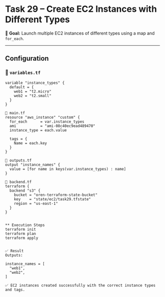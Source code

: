 # Task 29 – Create EC2 Instances with Different Types

📌 **Goal:** Launch multiple EC2 instances of different types using a map and `for_each`.

---

##  Configuration

### 🔸 `variables.tf`

```hcl
variable "instance_types" {
  default = {
    web1 = "t2.micro"
    web2 = "t2.small"
  }
}

🔸 main.tf
resource "aws_instance" "custom" {
  for_each      = var.instance_types
  ami           = "ami-08c40ec9ead489470"
  instance_type = each.value

  tags = {
    Name = each.key
  }
}

🔸 outputs.tf
output "instance_names" {
  value = [for name in keys(var.instance_types) : name]
}

🔸 backend.tf
terraform {
  backend "s3" {
    bucket = "oren-terraform-state-bucket"
    key    = "state/ec2/task29.tfstate"
    region = "us-east-1"
  }
}


** Execution Steps
terraform init
terraform plan
terraform apply


✅ Result
Outputs:

instance_names = [
  "web1",
  "web2",
]

✅ EC2 instances created successfully with the correct instance types and tags.
